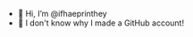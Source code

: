 - 👋 Hi, I’m @ifhaeprinthey
- 👀 I don't know why I made a GitHub account!

<!---
ifhaeprinthey/ifhaeprinthey is a ✨ special ✨ repository because its `README.md` (this file) appears on your GitHub profile.
You can click the Preview link to take a look at your changes.
--->

